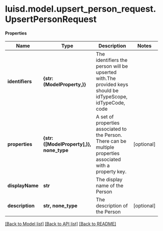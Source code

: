 # luisd.model.upsert_person_request.UpsertPersonRequest

#### Properties
Name | Type | Description | Notes
------------ | ------------- | ------------- | -------------
**identifiers** | **{str: (ModelProperty,)}** | The identifiers the person will be upserted with.The provided keys should be idTypeScope, idTypeCode, code | 
**properties** | **{str: ([ModelProperty],)}, none_type** | A set of properties associated to the Person. There can be multiple properties associated with a property key. | [optional] 
**displayName** | **str** | The display name of the Person | 
**description** | **str, none_type** | The description of the Person | [optional] 

[[Back to Model list]](../../README.md#documentation-for-models) [[Back to API list]](../../README.md#documentation-for-api-endpoints) [[Back to README]](../../README.md)

